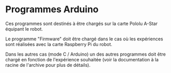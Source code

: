 # Programmes Arduino
Ces programmes sont destinés à être chargés sur la carte Pololu A-Star équipant le robot.

Le programme "Firmware" doit être chargé dans le cas où les expériences sont réalisées avec la carte Raspberry Pi du robot.

Dans les autres cas (mode C / Arduino) un des autres programmes doit être chargé en fonction de l'expérience souhaitée (voir la documentation à la racine de l'archive pour plus de détails).
